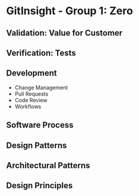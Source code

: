 # GitInsight - Group 1: Zero

## Validation: Value for Customer

## Verification: Tests

## Development

* Change Management
* Pull Requests
* Code Review
* Workflows

## Software Process

## Design Patterns

## Architectural Patterns

## Design Principles

<!--
How do you make sure that you implemented the right application?
That is, provide a mapping from functional and non-functional requirements in text form to respective test cases.

Show what kind of tests are contained in your test suites and demonstrate what they are testing.

Did you apply any design patterns in your application?
If yes, describe where you applied which design pattern and what problem it solves, i.e., the reason for its application.
You choose if you present design patterns in code over via diagrams that illustrate them.

Did you apply any architectural patterns in your application?
If yes, describe where you applied which architectural pattern and describe the reason for its application.
Likely, architectural patterns in your application are best illustrated using suitable diagrams.

Did you follow any design principles?
If yes, show case some instances of [them]

Present UML diagrams for aspects of your applications that you want to highlight during your presentation, e.g., the structure of your applications, important interactions of certain classes, component, or sub-systems, etc.
-->